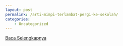 ```yaml
---
layout: post
permalink: /arti-mimpi-terlambat-pergi-ke-sekolah/
categories:
    - Uncategorized
---
```


[Baca Selengkapnya](/05)